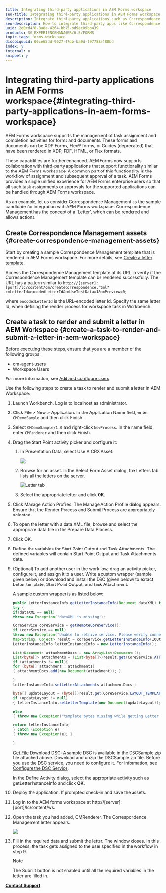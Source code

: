```yaml
---
title: Integrating third-party applications in AEM Forms workspace
seo-title: Integrating third-party applications in AEM Forms workspace
description: Integrate third-party applications such as Correspondence Management in AEM Forms workspace.
seo-description: How-to integrate third-party apps like Correspondence Management in AEM Forms workspace.
uuid: 2d0cd4f8-8a8e-4264-bb55-bd9ec09bb439
products: SG_EXPERIENCEMANAGER/6.5/FORMS
topic-tags: forms-workspace
discoiquuid: 00ce65dd-9627-47db-ba9d-f97788a480bd
index: y
internal: n
snippet: y
---
```


# Integrating third-party applications in AEM Forms workspace{#integrating-third-party-applications-in-aem-forms-workspace}

AEM Forms workspace supports the management of task assignment and completion activities for forms and documents. These forms and documents can be XDP Forms, Flex® forms, or Guides (deprecated) that have been rendered in XDP, PDF, HTML, or Flex formats.

These capabilities are further enhanced. AEM Forms now supports collaboration with third-party applications that support functionality similar to the AEM Forms workspace. A common part of this functionality is the workflow of assignment and subsequent approval of a task. AEM Forms provides a single unified experience for AEM Forms enterprise users so that all such task assignments or approvals for the supported applications can be handled through AEM Forms workspace.

As an example, let us consider Correspondence Management as the sample candidate for integration with AEM Forms workspace. Correspondence Management has the concept of a 'Letter', which can be rendered and allows actions.

## Create Correspondence Management assets {#create-correspondence-management-assets}

Start by creating a sample Correspondence Management template that is rendered in AEM Forms workspace. For more details, see [Create a letter template](../../../6-5/forms/using/create-letter.md).

Access the Correspondence Management template at its URL to verify if the Correspondence Management template can be rendered successfully. The URL has a pattern similar to `http://[server]:[port]/lc/content/cm/createcorrespondence.html?cmLetterId=encodedLetterId&cmUseTestData=1&cmPreview=0;`

where `encodedLetterId` is the URL-encoded letter Id. Specify the same letter Id, when defining the render process for workspace task in Workbench.

<!--
Comment Type: draft

<p>Hidden heading: Create a task to view the external app</p>
-->

<!--
Comment Type: draft

<img captionbottom="Correspondence Management integration in AEM Forms workspace" imagerotate="0" src="assets/it_cmintegration.png" />
-->

<!--
Comment Type: draft

<ol>
<li><p>Add a process called CMTest to the application.</p> </li>
<li><p>Add an xdp (say ApplicationforLongTermCareServices.xdp) to the application and place it under CMDemoSample/CMDemoSample/1.0</p>  </li>
<li><p> Select ‘AssignTask’ from Activity Picker. A warning may appear asking you to change the process from short lived to long lived. Click Yes.</p>  </li>
<li><p>In ‘Initial User Selection’, select ‘Assign to specific user’ and add user (say Gloria Rios).</p> </li>
<li><p>In the ‘Presentation and Data’ tab’ for the asset, browse to ApplicationforLongTermCareServices.xdp added in step 2. This asset is a placeholder and will not be used in case of external application.</p> </li>
<li><p>Click ‘Manage Action Profiles’</p>  </li>
<li><p>Add a new Action Profile and name it CMTest</p>  </li>
<li><p>In Render Process, select the renderer you created, that is <br /> /CMDemoSample/1.0/CMRenderer.process</p> </li>
<li><p>Click OK. Render process properties are displayed as shown here:</p> <img imagerotate="0" src="assets/renderprocessproperties.png" /><p>Specify a letter Id for example /content/apps/cm/correspondence/letters/NoticeOfActionLetterWithoutPostProcess. This is the same letter Id that you created at the beginning of the exercise.</p> </li>
<li><p>Deploy the Application. Check in and save assets if prompted.</p> </li>
<li><p>Right click the CMTest process from Workbench and select Invoke.</p> </li>
<li><p>Log in to AEM Forms workspace <span class="code">http://[server]:[port]/lc/content/ws</span> as Gloria Rios, as specified in Step 4.</p>  </li>
<li><p>Open the task you had added. The Correspondence Management Letter should open up.</p>  </li>
<li><p>Fill in the required data and submit the letter. The window should close. Any Correspondence Management post-process activity associated with the letter is invoked.</p> </li>
</ol>
-->

<!--
Comment Type: draft

<p>Hidden heading: Create Custom Render/Submit Process</p>
-->

<!--
Comment Type: draft

<p>The custom render/submit process let you use the data specified in 'Assign Task' operation. The process interprets the location of the form template and data and returns it appropriately to the workspace client.</p>
<p>Use the following steps to create a custom renderer:</p>
<p> </p>
-->

<!--
Comment Type: draft

<ol>
<li><p>Launch Workbench. Log in to localhost as administrator.</p>  </li>
<li><p>Click File &gt; New &gt; Application. In the Application Name field, enter <span class="code">CMDemoSample</span> and then click Finish.</p> </li>
<li><p>Select <span class="code">CMDemoSample/1.0</span> and right-click <span class="code">NewProcess</span>. In the name field, enter <span class="code">CMRenderer</span> and then click Finish.</p> </li>
<li><p>Drag the Activity Picker and add the Set Value Operation.</p> </li>
<li><p>Create an output variable <span class="code">runtimeMap</span> of type ‘map’ and subtype ‘object’ (WorkflowDSC &gt; object).</p> </li>
<li><p>Add mappings as shown here.</p>
<table border="1" cellpadding="1" cellspacing="0" width="100%">
<tbody>
<tr>
<td style="text-align: center;"><strong>Location</strong></td>
<td style="text-align: center;"><strong>Expression</strong></td>
<td> </td>
</tr>
<tr>
<td>/process_data/runtimeMap[@id="hint:externalAppForm"]<br /> </td>
<td>true()<br /> </td>
<td>Denotes if the application is an external application. Value in this field is mandatory for successful integration.<br /> </td>
</tr>
<tr>
<td>/process_data/runtimeMap[@id="externalAppFormUrl"]<br /> </td>
<td>concat('/lc/content/cm/createcorrespondence.html?cmLetterId=',/process_data/@letterId,'&cmUseTestData=1&cmPreview=0&cmLcWorkspace=1')<br /> </td>
<td>Complete URL, which when loaded in workspace client iframe, renders the external application form user interface.</td>
</tr>
<tr>
<td>/process_data/runtimeMap[@id="externalAppFormType"]</td>
<td>'text/html'</td>
<td>Optional. Denotes the external app content type. Not in use currently. Meant for any possible future enhancements (Default: text/html)<br /> </td>
</tr>
<tr>
<td>/process_data/runtimeMap[@id="hideACLActions"]</td>
<td><br /> true()</td>
<td>Optional. If true, hides actions such as forward, reject, and share from the user interface (Default: false)</td>
</tr>
<tr>
<td>/process_data/runtimeMap[@id="hideDirectActions"]</td>
<td>false()</td>
<td>Optional. If true, hides actions such as submit and save from the user interface (Default: false)<br /> </td>
</tr>
<tr>
<td>/process_data/runtimeMap[@id="cancelMessage"]</td>
<td>'submitCancel'</td>
<td>Optional. Message from third-party app to notify workspace to cancel the task (that is, close without save/submit). (Default: cancel)</td>
</tr>
<tr>
<td>/process_data/runtimeMap[@id="errorMessage"]</td>
<td>'submitFault'</td>
<td>Optional. Message from third-party app to notify workspace that an error occurred. (Default: error)</td>
</tr>
<tr>
<td>/process_data/runtimeMap[@id="successMessage"]</td>
<td>'submitSuccess'</td>
<td>Optional. Message from third-party app to workspace that an event has occurred successfully. (Default: submit)</td>
</tr>
<tr>
<td>/process_data/runtimeMap[@id="actionEnabledMessage"]</td>
<td>'actionChanged'<br /> </td>
<td>Optional. Message from third-party app to notify workspace whether to enable a direct action button. The third-party app is required to send a payload (true/false).</td>
</tr>
<tr>
<td>/process_data/runtimeMap[@id="externalAppName"]</td>
<td>'ccrSwf'<br /> </td>
<td>Optional. Id of the embed tag of the third-party application. (Default 'ccrSwf')</td>
</tr>
</tbody>
</table> </li>
<li><p>Drag the Activity Picker to add an Execute Script Operation.</p> </li>
<li><p>Add the following script:</p> <p><span class="code">import java.util.Map;</span></p> <p><span class="code">import java.util.HashMap;</span></p> <p><span class="code">Map runtimeMap = patExecContext.getProcessDataMapValue("runtimeMap");</span></p> <p><span class="code">Map routeActionMap = new HashMap();</span></p> <p><span class="code">routeActionMap.put("complete","Submit");</span></p> <p><span class="code">routeActionMap.put("Approve","Submit");</span></p> <p><span class="code">routeActionMap.put("Reject","Submit");</span></p> <p><span class="code">runtimeMap.put("routeActionMap",routeActionMap);</span></p> <p><span class="code">patExecContext.setProcessDataMapValue("runtimeMap",runtimeMap);</span></p> <p>This maps the user actions defined for the task with the third-party application actions. If no user action is defined for the task, ‘complete’ is used. Otherwise, the named actions are used. Since a render service is orchestration-agnostic, map all possible user actions (across processes) to the corresponding third-party app actions.</p> </li>
<li><p> Add another variable to the application named letterId of type string. Mark it as input and required </p>  
<note>
<p>Correspondence Management does not have a requirement of custom submit process as Correspondence Management submit takes care of the post process requirements. For other applications, a custom submit can be created for the additional requirements.</p>
</note></li>
</ol>
-->

## Create a task to render and submit a letter in AEM Workspace {#create-a-task-to-render-and-submit-a-letter-in-aem-workspace}

Before executing these steps, ensure that you are a member of the following groups:

* cm-agent-users
* Workspace Users

For more information, see [Add and configure users](/6-4/forms/using/admin-help/adding-configuring-users.md).

Use the following steps to create a task to render and submit a letter in AEM Workspace:

1. Launch Workbench. Log in to localhost as administrator.
1. Click File > New > Application. In the Application Name field, enter `CMDemoSample` and then click Finish.
1. Select `CMDemoSample/1.0` and right-click `NewProcess`. In the name field, enter `CMRenderer` and then click Finish.
1. Drag the Start Point activity picker and configure it:

    1. In Presentation Data, select Use A CRX Asset.
    
       ![](assets/useacrxasset.png)

    1. Browse for an asset. In the Select Form Asset dialog, the Letters tab lists all the letters on the server.
    
       ![Letter tab](assets/letter_tab_new.png)

    1. Select the appropriate letter and click **OK**.

1. Click Manage Action Profiles. The Manage Action Profile dialog appears. Ensure that the Render Process and Submit Process are appropriately selected.
1. To open the letter with a data XML file, browse and select the appropriate data file in the Prepare Data Process. 
1. Click OK.
1. Define the variables for Start Point Output and Task Attachments. The defined variables will contain Start Point Output and Task Attachments data. 
1. (Optional) To add another user in the workflow, drag an activity picker, configure it, and assign it to a user. Write a custom wrapper (sample given below) or download and install the DSC (given below) to extact Letter template, Start Point Output, and task Attachment.

   A sample custom wrapper is as listed below:

   ```java
   public LetterInstanceInfo getLetterInstanceInfo(Document dataXML) throws Exception {
   try {
   if(dataXML == null)
   throw new Exception("dataXML is missing");
   
   CoreService coreService = getRemoteCoreService();
   if (coreService == null)
   throw new Exception("Unable to retrive service. Please verify connection details.");
   Map<String, Object> result = coreService.getLetterInstanceInfo(IOUtils.toString(dataXML.getInputStream(), "UTF-8"));
   LetterInstanceInfo letterInstanceInfo = new LetterInstanceInfo();
   
   List<Document> attachmentDocs = new ArrayList<Document>();
   List<byte[]> attachments = (List<byte[]>)result.get(CoreService.ATTACHMENT_KEY);
   if (attachments != null){
   for (byte[] attachment : attachments)
   { attachmentDocs.add(new Document(attachment)); }
   
   }
   letterInstanceInfo.setLetterAttachments(attachmentDocs);
   
   byte[] updateLayout = (byte[])result.get(CoreService.LAYOUT_TEMPLATE_KEY);
   if (updateLayout != null)
   { letterInstanceInfo.setLetterTemplate(new Document(updateLayout)); }
   
   else
   { throw new Exception("template bytes missing while getting Letter instance Info."); }
   
   return letterInstanceInfo;
   } catch (Exception e)
   { throw new Exception(e); }
   
   }
   
   ```

   [Get File](assets/dscsample.zip)
   Download DSC: A sample DSC is available in the DSCSample.zip file attached above. Download and unzip the DSCSample.zip file. Before you use the DSC service, you need to configure it. For information, see [Configure the DSC Service](../../../6-5/forms/using/add-action-button-in-create-correspondence-ui.md#p-configure-the-dsc-service-p).

   In the Define Activity dialog, select the appropriate activity such as getLetterInstanceInfo and click **OK**.

1. Deploy the application. If prompted check-in and save the assets.
1. Log in to the AEM forms workspace at http://[server]:[port]/lc/content/ws.
1. Open the task you had added, CMRenderer. The Correspondence Management letter appears.

   ![](assets/cminworkspace.png)

1. Fill in the required data and submit the letter. The window closes. In this process, the task gets assigned to the user specified in the workflow in step 9.

   >[!NOTE]
   >
   >The Submit button is not enabled until all the required variables in the letter are filled in.

[**Contact Support**](https://www.adobe.com/account/sign-in.supportportal.html)

<!--
<related-links>
<a href="../../../6-5/forms/using/introduction-customizing-html-workspace.md">Introduction to Customizing AEM Forms workspace</a>
<a href="../../../6-5/forms/using/generic-steps-html-workspace-customization.md">Generic steps for AEM Forms workspace customization</a>
<a href="../../../6-5/forms/using/tasks-organizational-hierarchy-using-manager.md">Managing tasks in an organizational hierarchy using Manager View</a>
<a href="../../../6-5/forms/using/integrating-correspondence-management-html-workspace.md">Integrating Correspondence Management in AEM Forms workspace</a>
<a href="/6-5/forms/using/single-sign-timeout-handlers.md">Single Sign On and timeout handlers</a>
<a href="/6-5/forms/using/displaying-user-avatar.md">Displaying the user avatar</a>
<a href="/6-5/forms/using/displaying-information-task-summary-pane.md">Displaying information in the Task Summary pane</a>
<a href="/6-5/forms/using/changing-organization-logo-branding.md">Changing the organization logo</a>
<a href="/6-5/forms/using/changing-color-scheme-interface.md">Changing the color scheme of the interface</a>
<a href="../../../6-5/forms/using/changing-font-interface.md">Changing the font on the interface</a>
<a href="../../../6-5/forms/using/changing-locale-user-interface.md">Changing the locale of the user interface</a>
<a href="/6-5/forms/using/customizing-error-dialogs.md">Customizing error dialogs</a>
<a href="/6-5/forms/using/customizing-tabs-task.md">Customizing tabs for a task</a>
<a href="/6-5/forms/using/customizing-task-actions.md">Customizing Task Actions</a>
<a href="/6-5/forms/using/customizing-listing-process-instances.md">Customizing the listing of process instances</a>
<a href="/6-5/forms/using/customizing-task-details-page.md">Customizing the task Details page</a>
<a href="../../../6-5/forms/using/display-additional-data-in-todo-list.md">Displaying additional data in ToDo list</a>
<a href="/6-5/forms/using/getting-task-variables-summary-url.md">Getting Task Variables in Summary URL</a>
<a href="/6-5/forms/using/images-route-actions.md">Images for Route Actions</a>
<a href="../../../6-5/forms/using/creating-new-login-screen.md">Creating a new login screen</a>
<a href="/6-5/forms/using/minification-javascript-files.md">Minification of the JavaScript files</a>
<a href="/6-5/forms/using/sorting-tracking-tables-add-columns.md">Sorting of Tracking tables and adding more columns</a>
<a href="/6-5/forms/using/updating-link-help-documentation.md">Updating the link to the documentation</a>
<a href="/6-5/forms/using/two-html-workspace-instances-one.md">Hosting two AEM Forms workspace instances on one server</a>
</related-links>
-->

